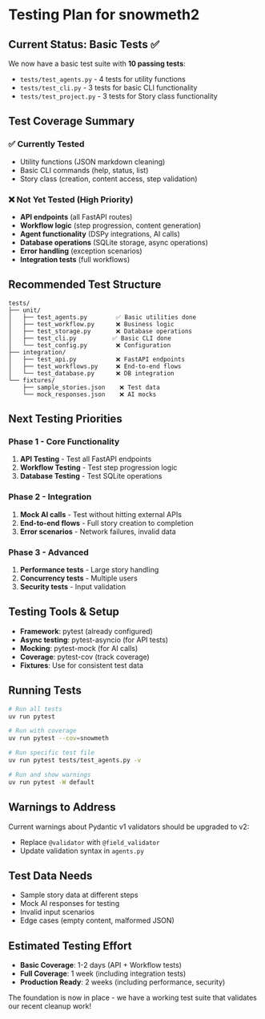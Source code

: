 # Testing Plan for snowmeth2

## Current Status: Basic Tests ✅

We now have a basic test suite with **10 passing tests**:

- `tests/test_agents.py` - 4 tests for utility functions
- `tests/test_cli.py` - 3 tests for basic CLI functionality  
- `tests/test_project.py` - 3 tests for Story class functionality

## Test Coverage Summary

### ✅ Currently Tested
- Utility functions (JSON markdown cleaning)
- Basic CLI commands (help, status, list)
- Story class (creation, content access, step validation)

### ❌ Not Yet Tested (High Priority)
- **API endpoints** (all FastAPI routes)
- **Workflow logic** (step progression, content generation)
- **Agent functionality** (DSPy integrations, AI calls)
- **Database operations** (SQLite storage, async operations)
- **Error handling** (exception scenarios)
- **Integration tests** (full workflows)

## Recommended Test Structure

```
tests/
├── unit/
│   ├── test_agents.py        ✅ Basic utilities done
│   ├── test_workflow.py      ❌ Business logic
│   ├── test_storage.py       ❌ Database operations  
│   ├── test_cli.py          ✅ Basic CLI done
│   └── test_config.py        ❌ Configuration
├── integration/
│   ├── test_api.py           ❌ FastAPI endpoints
│   ├── test_workflows.py     ❌ End-to-end flows
│   └── test_database.py      ❌ DB integration
└── fixtures/
    ├── sample_stories.json    ❌ Test data
    └── mock_responses.json    ❌ AI mocks
```

## Next Testing Priorities

### Phase 1 - Core Functionality
1. **API Testing** - Test all FastAPI endpoints
2. **Workflow Testing** - Test step progression logic
3. **Database Testing** - Test SQLite operations

### Phase 2 - Integration  
1. **Mock AI calls** - Test without hitting external APIs
2. **End-to-end flows** - Full story creation to completion
3. **Error scenarios** - Network failures, invalid data

### Phase 3 - Advanced
1. **Performance tests** - Large story handling
2. **Concurrency tests** - Multiple users
3. **Security tests** - Input validation

## Testing Tools & Setup

- **Framework**: pytest (already configured)
- **Async testing**: pytest-asyncio (for API tests)
- **Mocking**: pytest-mock (for AI calls)
- **Coverage**: pytest-cov (track coverage)
- **Fixtures**: Use for consistent test data

## Running Tests

```bash
# Run all tests
uv run pytest

# Run with coverage
uv run pytest --cov=snowmeth

# Run specific test file
uv run pytest tests/test_agents.py -v

# Run and show warnings
uv run pytest -W default
```

## Warnings to Address

Current warnings about Pydantic v1 validators should be upgraded to v2:
- Replace `@validator` with `@field_validator`
- Update validation syntax in `agents.py`

## Test Data Needs

- Sample story data at different steps
- Mock AI responses for testing
- Invalid input scenarios
- Edge cases (empty content, malformed JSON)

## Estimated Testing Effort

- **Basic Coverage**: 1-2 days (API + Workflow tests)
- **Full Coverage**: 1 week (including integration tests)
- **Production Ready**: 2 weeks (including performance, security)

The foundation is now in place - we have a working test suite that validates our recent cleanup work!